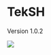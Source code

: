 # TekSH
Version 1.0.2
<!-- Ce texte ne sera pas affiché -->
<img src="https://t.bkit.co/w_64925db39b56d.gif" />